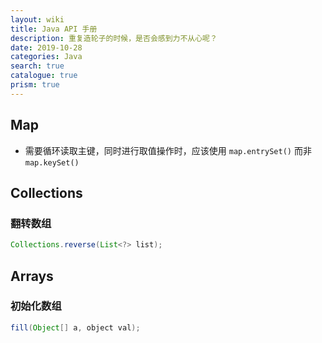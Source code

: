 ```yaml
---
layout: wiki
title: Java API 手册
description: 重复造轮子的时候，是否会感到力不从心呢？
date: 2019-10-28
categories: Java
search: true
catalogue: true
prism: true
---
```


## Map

* 需要循环读取主键，同时进行取值操作时，应该使用 `map.entrySet()` 而非 `map.keySet()`

## Collections

### 翻转数组

```java
Collections.reverse(List<?> list);
```

## Arrays

### 初始化数组

```java
fill(Object[] a, object val);
```